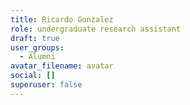 ```yaml
---
title: Ricardo Gonzalez
role: undergraduate research assistant
draft: true
user_groups:
  - Alumni
avatar_filename: avatar
social: []
superuser: false
---
```

